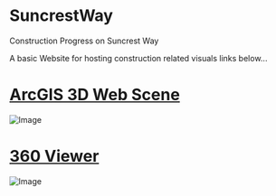 # SuncrestWay
Construction Progress on Suncrest Way

A basic Website for hosting construction related visuals links below...

# [ArcGIS 3D Web Scene](https://patrickco.maps.arcgis.com/home/webscene/viewer.html?webscene=a89c86eff4554133a05f99825faeeb01)
![Image](https://patrickco.maps.arcgis.com/sharing/rest/content/items/a89c86eff4554133a05f99825faeeb01/info/thumbnail/ago_downloaded.jpeg?token=oz3UvHLGMHq1xOWX8FC4PECjrjNgyk0hWf6e9ivvo4gxq4bAAYnvw1sGr9aOvrOQjHA2cNPGkUR4B2j9wZJNbJzDtFZtf90GosS7ygJ6HehO3zJHABIq9GPWSHMwYR2KGUo8E6x1-klS7IrIHMx6LzKA6ORktzHMFtCck3B-D-HSZcCoIlqdT9_2KfxzCKqogwUFEDuibvz5o19oBAb9CesgyRnheSiaY5Es45I0OjM. "Image!")

# [360 Viewer](https://cpcharpi.github.io/suncrestway/marzipano/)
![Image](https://cpcharpi.github.io/suncrestway/marzipano/tiles/0-framing-great-room/1/l/0/0.jpg "Image!")

